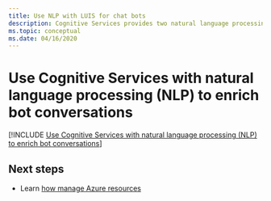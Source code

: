 ```yaml
---
title: Use NLP with LUIS for chat bots
description: Cognitive Services provides two natural language processing services, Language Understanding and QnA Maker, each with a different purpose. Understand when to use each service and how they compliment each other.
ms.topic: conceptual
ms.date: 04/16/2020
---
```


# Use Cognitive Services with natural language processing (NLP) to enrich bot conversations

[!INCLUDE [Use Cognitive Services with natural language processing (NLP) to enrich bot conversations](../includes/luis-qnamaker-shared-concept.md)]

## Next steps

* Learn [how manage Azure resources](How-To/set-up-qnamaker-service-azure.md)